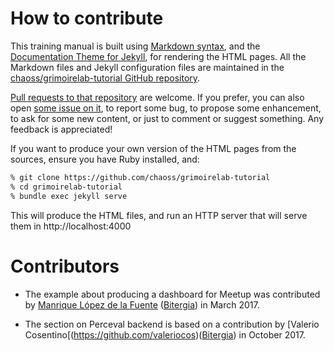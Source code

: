 # How to contribute

This training manual is built using
[Markdown syntax](https://www.gitbook.com/book/gitbookio/markdown/),
and the [Documentation Theme for Jekyll](https://idratherbewriting.com/documentation-theme-jekyll/),
for rendering the HTML pages.
All the Markdown files and Jekyll configuration files are maintained in the
[chaoss/grimoirelab-tutorial GitHub repository](http://github.com/chaoss/grimoirelab-tutorial).

[Pull requests to that repository](https://github.com/chaoss/grimoirelab-tutorial/pulls)
are welcome. If you prefer, you can also open
[some issue on it](https://github.com/chaoss/grimoirelab-tutorial/issues),
to report some bug, to propose some enhancement, to ask for some new content,
or just to comment or suggest something. Any feedback is appreciated!

If you want to produce your own version of the HTML pages from the sources,
ensure you have Ruby installed, and:

```bash
% git clone https://github.com/chaoss/grimoirelab-tutorial
% cd grimoirelab-tutorial
% bundle exec jekyll serve
```

This will produce the HTML files, and run an HTTP server
that will serve them in http://localhost:4000

# Contributors

* The example about producing a dashboard for Meetup was contributed by
  [Manrique López de la Fuente](https://twitter.com/jsmanrique)
  ([Bitergia](http://bitergia.com)) in March 2017.

* The section on Perceval backend is based on a contribution by
  [Valerio Cosentino[(https://github.com/valeriocos)([Bitergia](http://bitergia.com))
  in October 2017.
